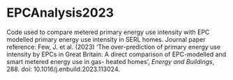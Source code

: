 # EPCAnalysis2023
Code used to compare metered primary energy use intensity with EPC modelled primary energy use intensity in SERL homes. Journal paper reference: 
Few, J. et al. (2023) ‘The over-prediction of primary energy use intensity by EPCs in Great Britain: A direct comparison of EPC-modelled and smart metered energy use in gas- heated homes’, *Energy and Buildings*, 288. doi: 10.1016/j.enbuild.2023.113024.
